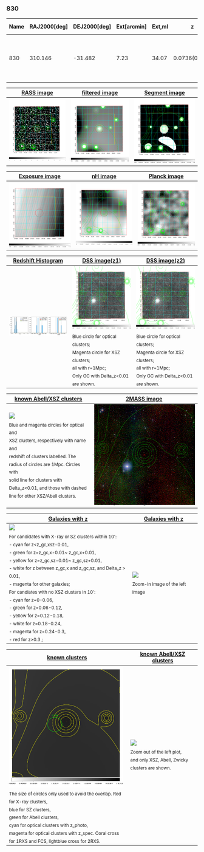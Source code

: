 <div STYLE="page-break-after: always;"></div>

### 830

|Name|RAJ2000[deg]|DEJ2000[deg] |Ext[arcmin]| Ext,ml | z | z_src| C|GC(XSZ,Delta_z<0.01)| GC(OPT,Delta_z<0.01)|GC| R_sig[arcmin] | R500[arcmin] | R500[Mpc]| CRsig[c/s] | CR500[c/s] |L500[1E44 erg/s]|F500[1E-12 erg/s/cm^2]| M500[1E14 Msun]|Tx[keV]|Cnt_sig|Beta|Rc[arcmin]|Comment|Alias|
|---|---|---|---|---|---|------|---|--------|---------|----------|---|---|---|---|---|---|---|---|---|---|---|---|---|---|
|830| 310.146| -31.482| 7.23| 34.07| 0.0736(0.005)| z1,| G| -| -| A, W| 10.262| 7.275| 0.611| 0.057(0.053)| 0.054(0.051)| 0.117(0.056)| 0.885(0.420)| 0.70(0.17)| 1.75(0.27)| 57.8| 0.832(-0.171+0.118)| 4.418(-1.250+1.265)| An Abell cluster with no $z$ and offset = 0.58 Mpc(6.86 arcmin)| t361|

|[RASS image](../image/830/830_img.pdf)|[filtered image](../image/830/830_fil.pdf)|[Segment image](../image/830/830_seg.pdf)|
|-------------------|--------------------|-------------------|
| <img src="../image/830/830_img.png" width="300">  | <img src="../image/830/830_fil.png" width="300">   | <img src="../image/830/830_seg.png" width="300">  |

|[Exposure image](../image/830/830_mex.pdf)| [nH image](../image/830/830_nh.pdf)| [Planck image](../image/830/830_p.pdf)|
|-------------------|--------------------|-------------------|
|<img src="../image/830/830_mex.png" width="300">   | <img src="../image/830/830_nh.png" width="300">    | <img src="../image/830/830_p.png" width="300"> |

|[Redshift Histogram](../image/830/830_zg.pdf) | [DSS image(z1)](../image/830/830_dss_z1.pdf)      |  [DSS image(z2)](../image/830/830_dss_z2.pdf)    |
|-------------------|--------------------|-------------------|
|<img src="../image/830/830_zg.png" width="300"> |<img src="../image/830/830_dss_z1.png" width="300"> <sub><br>Blue circle for optical clusters; <br>Magenta circle for XSZ clusters; <br>all with r=1Mpc; <br>Only GC with Delta_z<0.01 are shown. </sub>| <img src="../image/830/830_dss_z2.png" width="300"><sub><br>Blue circle for optical clusters; <br>Magenta circle for XSZ clusters; <br>all with r=1Mpc; <br>Only GC with Delta_z<0.01 are shown. </sub> |

|[known Abell/XSZ clusters](../image/830/830_m.pdf) | [2MASS image](../image/830/830_2mass.pdf)      |
|-------------------|-------------------|
|<img src=../image/830/830_m.png width="300"> <br><sub>Blue and magenta circles for optical and <br>XSZ clusters, respectively with name and <br>redshift of clusters labelled. The <br>radius of circles are 1Mpc. Circles with <br>solid line for clusters with <br>Delta_z<0.01, and those with dashed <br>line for other XSZ/Abell clusters.        </sub>|<img src="../image/830/830_2mass.png" width="300">  |

|[Galaxies with z](../image/830/830_opt_ned.pdf) |[Galaxies with z](../image/830/830_opt_ned_zoom.pdf) |
|-------------------|-------------------|
| <img src=../image/830/830_opt_ned.png width="300"> <br><sub> For candidates with X-ray or SZ clusters within 10': <br> - cyan for z<z_gc,xsz-0.01, <br> - green for z=z_gc,x-0.01~ z_gc,x+0.01, <br> - yellow for z=z_gc,sz-0.01~ z_gc,sz+0.01, <br> - white for z between z_gc,x and z_gc,sz, and Delta_z > 0.01, <br> - magenta for other galaxies; <br>For candiates with no XSZ clusters in 10': <br> - cyan for z=0-0.06, <br> - green for z=0.06-0.12, <br> - yellow for z=0.12-0.18, <br> - white for z=0.18-0.24, <br> - magenta for z=0.24-0.3, <br> - red for z>0.3 ;  </sub>|<img src=../image/830/830_opt_ned_zoom.png width="300">  <br><sub> Zoom-in image of the left image</sub>|

|[known clusters](../image/830/830_gc.pdf) |[known Abell/XSZ clusters](../image/830/830_gc_large.pdf) |
|-------------------|-------------------|
| <img src=../image/830/830_gc.png width="300"> <br><sub> The size of circles only used to avoid the overlap. Red for X-ray clusters, <br> blue for SZ clusters, <br> green for Abell clusters, <br> cyan for optical clusters with z_photo, <br> magenta for optical clusters with z_spec. Coral cross for 1RXS and FCS, lightblue cross for 2RXS. </sub>|<img src=../image/830/830_gc_large.png width="300"> <br><sub> Zoom out of the left plot, <br> and only XSZ, Abell, Zwicky clusters are shown. </sub> |



